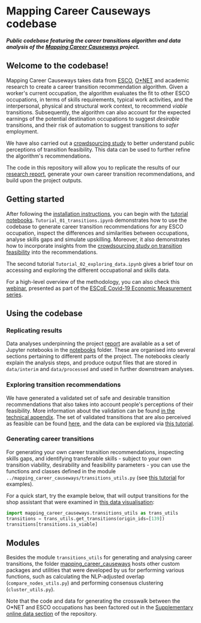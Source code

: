# Mapping Career Causeways codebase

***Public codebase featuring the career transitions algorithm and data analysis of the [Mapping Career Causeways](https://www.nesta.org.uk/project/mapping-career-causeways/) project.***

## Welcome to the codebase!

Mapping Career Causeways takes data from [ESCO](https://ec.europa.eu/esco), [O\*NET](onetonline.org) and academic research to create a career transition recommendation algorithm. Given a worker's current occupation, the algorithm evaluates the fit to other ESCO occupations, in terms of skills requirements, typical work activities, and the interpersonal, physical and structural work context, to recommend *viable* transitions. Subsequently, the algorithm can also account for the expected earnings of the potential destination occupations to suggest *desirable* transitions, and their risk of automation to suggest transitions to *safer* employment.

We have also carried out a [crowdsourcing study](https://github.com/nestauk/mapping-career-causeways/tree/main/codebase/reports/crowd_feasibility_ratings/) to better understand public perceptions of transition feasibility. This data can be used to further refine the algorithm's recommendations.

The code in this repository will allow you to replicate the results of our [research report](https://www.nesta.org.uk/report/mapping-career-causeways-supporting-workers-risk/), generate your own career transition recommendations, and build upon the project outputs.

## Getting started

After following the [installation instructions](https://github.com/nestauk/mapping-career-causeways/#installation), you can begin with the [tutorial notebooks](https://github.com/nestauk/mapping-career-causeways/tree/main/codebase/notebooks/). `Tutorial_01_transitions.ipynb` demonstrates how to use the codebase to generate career transition recommendations for any ESCO occupation, inspect the differences and similarities between occupations, analyse skills gaps and simulate upskilling. Moreover, it also demonstrates how to incorporate insights from the [crowdsourcing study on transition feasibility](https://github.com/nestauk/mapping-career-causeways/tree/main/codebase/reports/crowd_feasibility_ratings/) into the recommendations.

The second tutorial `Tutorial_02_exploring_data.ipynb` gives a brief tour on accessing and exploring the different occupational and skills data.

For a high-level overview of the methodology, you can also check this [webinar](https://www.youtube.com/watch?v=TrwEhOGxkjU), presented as part of the [ESCoE Covid-19 Economic Measurement series](https://www.escoe.ac.uk/events/mapping-career-causeways-for-workers-displaced-by-automation-and-covid-19/).

<!-- If you only wish to generate job transition recommendations and inspect skills gaps, you can use the interactive [Google Colab notebook](#). For that, you don't have to install or download anything - simply follow the steps in the notebook. -->

## Using the codebase

### Replicating results
Data analyses underpinning the project [report](https://www.nesta.org.uk/report/mapping-career-causeways-supporting-workers-risk/) are available as a set of Jupyter notebooks in the [notebooks](https://github.com/nestauk/mapping-career-causeways/tree/main/codebase/notebooks) folder. These are organised into several sections pertaining to different parts of the project. The notebooks clearly explain the analysis steps, and produce output files that are stored in `data/interim` and `data/processed` and used in further downstream analyses.

### Exploring transition recommendations
We have generated a validated set of safe and desirable transition recommendations that also takes into account people's perceptions of their feasibility. More information about the validation can be found [in the technical appendix](https://github.com/nestauk/mapping-career-causeways/tree/main/codebase/reports/crowd_feasibility_ratings/). The set of validated transitions that are also perceived as feasible can be found [here](), and the data can be explored via [this tutorial](https://github.com/nestauk/mapping-career-causeways/tree/main/codebase/notebooks/Tutorial_02_exploring_data.ipynb).

### Generating career transitions
For generating your own career transition recommendations, inspecting skills gaps, and identifying transferable skills - subject to your own transition viability, desirability and feasibility parameters - you can use the functions and classes defined in the module `../mapping_career_causeways/transitions_utils.py` (see [this tutorial](https://github.com/nestauk/mapping-career-causeways/tree/main/codebase/notebooks/Tutorial_01_transitions.ipynb) for examples).

For a quick start, try the example below, that will output transitions for the shop assistant that were examined in [this data visualisation](https://data-viz.nesta.org.uk/career-causeways/index.html):
```python
import mapping_career_causeways.transitions_utils as trans_utils
transitions = trans_utils.get_transitions(origin_ids=[139])
transitions[transitions.is_viable]
```

## Modules
Besides the module `transitions_utils` for generating and analysing career transitions, the folder [mapping_career_causeways](https://github.com/nestauk/mapping-career-causeways/tree/main/mapping-career-causeways) hosts other custom packages and utilities that were developed by us for performing various functions, such as calculating the NLP-adjusted overlap (`compare_nodes_utils.py`) and performing consensus clustering (`cluster_utils.py`).

Note that the code and data for generating the crosswalk between the O*NET and ESCO occupations has been factored out in the [Supplementary online data section](https://github.com/nestauk/mapping-career-causeways/tree/main/supplementary_online_data/ONET_ESCO_crosswalk) of the repository.
